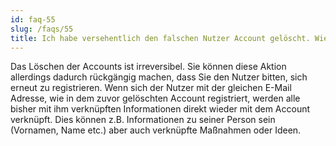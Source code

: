 ```yaml
---
id: faq-55
slug: /faqs/55
title: Ich habe versehentlich den falschen Nutzer Account gelöscht. Wie kann ich das rückgängig machen
---
```

Das Löschen der Accounts ist irreversibel. Sie können diese Aktion allerdings dadurch rückgängig machen, dass Sie den Nutzer bitten, sich erneut zu registrieren. Wenn sich der Nutzer mit der gleichen E-Mail Adresse, wie in dem zuvor gelöschten Account registriert, werden alle bisher mit ihm verknüpften Informationen direkt wieder mit dem Account verknüpft. Dies können z.B. Informationen zu seiner Person sein (Vornamen, Name etc.) aber auch verknüpfte Maßnahmen oder Ideen.